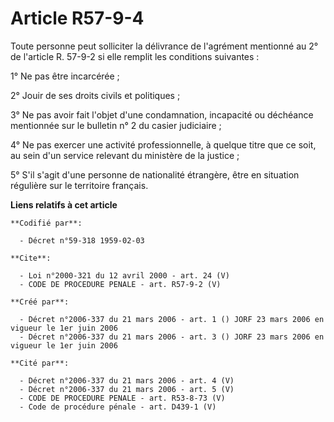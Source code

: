 # Article R57-9-4

Toute personne peut solliciter la délivrance de l'agrément mentionné au 2° de l'article R. 57-9-2 si elle remplit les
conditions suivantes :

1° Ne pas être incarcérée ;

2° Jouir de ses droits civils et politiques ;

3° Ne pas avoir fait l'objet d'une condamnation, incapacité ou déchéance mentionnée sur le bulletin n° 2 du casier
judiciaire ;

4° Ne pas exercer une activité professionnelle, à quelque titre que ce soit, au sein d'un service relevant du ministère de la
justice ;

5° S'il s'agit d'une personne de nationalité étrangère, être en situation régulière sur le territoire français.

**Liens relatifs à cet article**

	**Codifié par**:

	  - Décret n°59-318 1959-02-03

	**Cite**:

	  - Loi n°2000-321 du 12 avril 2000 - art. 24 (V)
	  - CODE DE PROCEDURE PENALE - art. R57-9-2 (V)

	**Créé par**:

	  - Décret n°2006-337 du 21 mars 2006 - art. 1 () JORF 23 mars 2006 en vigueur le 1er juin 2006
	  - Décret n°2006-337 du 21 mars 2006 - art. 3 () JORF 23 mars 2006 en vigueur le 1er juin 2006

	**Cité par**:

	  - Décret n°2006-337 du 21 mars 2006 - art. 4 (V)
	  - Décret n°2006-337 du 21 mars 2006 - art. 5 (V)
	  - CODE DE PROCEDURE PENALE - art. R53-8-73 (V)
	  - Code de procédure pénale - art. D439-1 (V)

